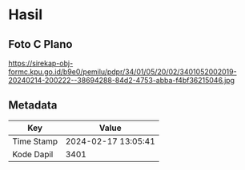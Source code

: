 # Hasil

## Foto C Plano

https://sirekap-obj-formc.kpu.go.id/b9e0/pemilu/pdpr/34/01/05/20/02/3401052002019-20240214-200222--38694288-84d2-4753-abba-f4bf36215046.jpg


## Metadata

| Key        | Value               |
| ---------- | ------------------- |
| Time Stamp | 2024-02-17 13:05:41 |
| Kode Dapil | 3401                |



